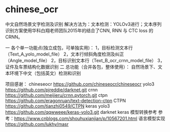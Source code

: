 # chinese_ocr
中文自然场景文字检测及识别
解决方法为：文本检测：YOLOv3进行；文本序列识别方案使用华科白翔老师团队2015年的结合了CNN, RNN 与 CTC loss 的CRNN。

一 各个单一功能点(独立成包，可单独实用)： 
    1，目标检测文本行（Text_A_yolo_model_file）
    2，文本行倾斜角度检测及纠正（Angle_model_file）
    2，目标识别文本行（Text_B_ocr_crnn_model_file）
    3，证件及车票结构化数据识别
二 总功能（合并各包，整体使用）：
    自然场景下、文本环境下中文（包括英文）检测和识别
    
    
项目感谢：
chineseocr https://github.com/chineseocr/chineseocr 
yolo3 https://github.com/pjreddie/darknet.git 
crnn https://github.com/meijieru/crnn.pytorch.git 
ctpn https://github.com/eragonruan/text-detection-ctpn 
CTPN https://github.com/tianzhi0549/CTPN
keras yolo3 https://github.com/qqwweee/keras-yolo3.git
darknet keras 模型转换参考 参考：https://www.cnblogs.com/shouhuxianjian/p/10567201.html
语言模型实现 https://github.com/lukhy/masr
